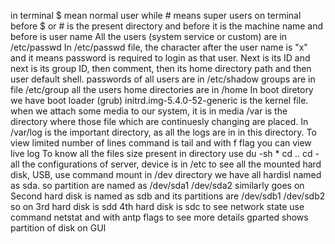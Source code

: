 in terminal $ mean normal user while # means super users
on terminal before $ or # is the present directory and before it is the machine name and before is user name
All the users (system service or custom) are in /etc/passwd
In /etc/passwd  file, the character after the user name is "x" and it means password is required to login as that user. Next is its ID and next is its group ID, then comment, then its home directory path and then user default shell.
passwords of all users are in /etc/shadow
groups are in file /etc/group
all the users home directories are in /home
In boot diretory we have boot loader (grub)  initrd.img-5.4.0-52-generic is the kernel file.
when we attach some media to our system, it is in media
/var is the directory where those file which are continuesly changing are placed. In /var/log is the important directory, as all the logs are in in this directory.
To view limited number of lines command is tail and with f flag you can view live log
To know all the files size present in directory use du -sh *
cd ..   cd -    
all the configurations of server, device is in /etc
to see all the mounted hard disk, USB, use command mount
in /dev directory we have all hardisl named as sda. so partition are named as /dev/sda1 /dev/sda2 similarly goes on
Second hard disk is named as sdb and its partitions are /dev/sdb1    /dev/sdb2    so on
3rd hard disk is sdd
4th hard disk is sdc
to see network state use command netstat  and with antp flags to see more details
gparted    shows partition of disk on GUI
